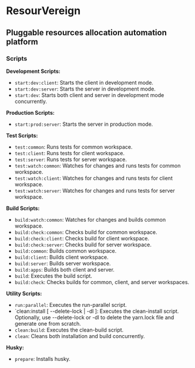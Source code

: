 # ResourVereign
## Pluggable resources allocation automation platform

### Scripts

**Development Scripts:**
- `start:dev:client`: Starts the client in development mode.
- `start:dev:server`: Starts the server in development mode.
- `start:dev`: Starts both client and server in development mode concurrently.

**Production Scripts:**
- `start:prod:server`: Starts the server in production mode.

**Test Scripts:**
- `test:common`: Runs tests for common workspace.
- `test:client`: Runs tests for client workspace.
- `test:server`: Runs tests for server workspace.
- `test:watch:common`: Watches for changes and runs tests for common workspace.
- `test:watch:client`: Watches for changes and runs tests for client workspace.
- `test:watch:server`: Watches for changes and runs tests for server workspace.

**Build Scripts:**
- `build:watch:common`: Watches for changes and builds common workspace.
- `build:check:common`: Checks build for common workspace.
- `build:check:client`: Checks build for client workspace.
- `build:check:server`: Checks build for server workspace.
- `build:common`: Builds common workspace.
- `build:client`: Builds client workspace.
- `build:server`: Builds server workspace.
- `build:apps`: Builds both client and server.
- `build`: Executes the build script.
- `build:check`: Checks builds for common, client, and server workspaces.

**Utility Scripts:**
- `run:parallel`: Executes the run-parallel script.
- `clean:install [ --delete-lock | -dl ]: Executes the clean-install script. Optionally, use --delete-lock or -dl to delete the yarn.lock file and generate one from scratch.
- `clean:build`: Executes the clean-build script.
- `clean`: Cleans both installation and build concurrently.

**Husky:**
- `prepare`: Installs husky.